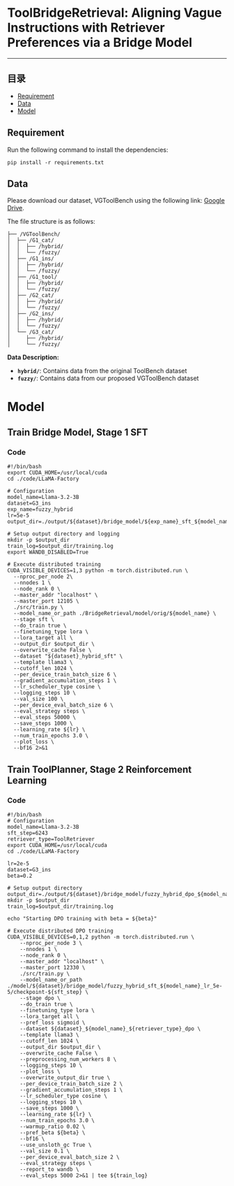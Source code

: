 ToolBridgeRetrieval: Aligning Vague Instructions with Retriever
Preferences via a Bridge Model
===========================

****
## 目录
* [Requirement](##Requirement)
* [Data](##Data)
* [Model](#Model)


## Requirement

Run the following command to install the dependencies:

```
pip install -r requirements.txt
```

## Data
Please download our dataset, VGToolBench using the following link: [Google Drive](https://drive.google.com/drive/folders/1xd7nQEodULkk-XHsNnf9PwnU9Vpsx-8I?usp=sharing).

The file structure is as follows:

```
├── /VGToolBench/
│  ├── /G1_cat/
│  │  ├── /hybrid/
│  │  └── /fuzzy/
│  ├── /G1_ins/
│  │  ├── /hybrid/
│  │  └── /fuzzy/
│  ├── /G1_tool/
│  │  ├── /hybrid/
│  │  └── /fuzzy/
│  ├── /G2_cat/
│  │  ├── /hybrid/
│  │  └── /fuzzy/
│  ├── /G2_ins/
│  │  ├── /hybrid/
│  │  └── /fuzzy/
│  └── /G3_cat/
│     ├── /hybrid/
│     └── /fuzzy/

```
**Data Description:**
- **`hybrid/`**: Contains data from the original ToolBench dataset
- **`fuzzy/`**: Contains data from our proposed VGToolBench dataset

# Model

## Train Bridge Model, Stage 1 SFT
### Code
```
#!/bin/bash
export CUDA_HOME=/usr/local/cuda
cd ./code/LLaMA-Factory

# Configuration
model_name=Llama-3.2-3B
dataset=G3_ins
exp_name=fuzzy_hybrid
lr=5e-5
output_dir=./output/${dataset}/bridge_model/${exp_name}_sft_${model_name}_lr_${lr}

# Setup output directory and logging
mkdir -p $output_dir
train_log=$output_dir/training.log
export WANDB_DISABLED=True

# Execute distributed training
CUDA_VISIBLE_DEVICES=1,3 python -m torch.distributed.run \
  --nproc_per_node 2\
  --nnodes 1 \
  --node_rank 0 \
  --master_addr "localhost" \
  --master_port 12105 \
  ./src/train.py \
  --model_name_or_path ./BridgeRetrieval/model/orig/${model_name} \
  --stage sft \
  --do_train true \
  --finetuning_type lora \
  --lora_target all \
  --output_dir $output_dir \
  --overwrite_cache False \
  --dataset "${dataset}_hybrid_sft" \
  --template llama3 \
  --cutoff_len 1024 \
  --per_device_train_batch_size 6 \
  --gradient_accumulation_steps 1 \
  --lr_scheduler_type cosine \
  --logging_steps 10 \
  --val_size 100 \
  --per_device_eval_batch_size 6 \
  --eval_strategy steps \
  --eval_steps 50000 \
  --save_steps 1000 \
  --learning_rate ${lr} \
  --num_train_epochs 3.0 \
  --plot_loss \
  --bf16 2>&1
```

## Train ToolPlanner, Stage 2 Reinforcement Learning
### Code
```
#!/bin/bash
# Configuration
model_name=Llama-3.2-3B
sft_step=6243
retriever_type=ToolRetriever
export CUDA_HOME=/usr/local/cuda
cd ./code/LLaMA-Factory

lr=2e-5
dataset=G3_ins
beta=0.2

# Setup output directory
output_dir=./output/${dataset}/bridge_model/fuzzy_hybrid_dpo_${model_name}_beta_${beta}_lr_${lr}/${retriever_type}_retriever_score/
mkdir -p $output_dir
train_log=$output_dir/training.log

echo "Starting DPO training with beta = ${beta}"

# Execute distributed DPO training
CUDA_VISIBLE_DEVICES=0,1,2 python -m torch.distributed.run \
    --nproc_per_node 3 \
    --nnodes 1 \
    --node_rank 0 \
    --master_addr "localhost" \
    --master_port 12330 \
    ./src/train.py \
    --model_name_or_path ./model/${dataset}/bridge_model/fuzzy_hybrid_sft_${model_name}_lr_5e-5/checkpoint-${sft_step} \
    --stage dpo \
    --do_train true \
    --finetuning_type lora \
    --lora_target all \
    --pref_loss sigmoid \
    --dataset ${dataset}_${model_name}_${retriever_type}_dpo \
    --template llama3 \
    --cutoff_len 1024 \
    --output_dir $output_dir \
    --overwrite_cache False \
    --preprocessing_num_workers 8 \
    --logging_steps 10 \
    --plot_loss \
    --overwrite_output_dir true \
    --per_device_train_batch_size 2 \
    --gradient_accumulation_steps 1 \
    --lr_scheduler_type cosine \
    --logging_steps 10 \
    --save_steps 1000 \
    --learning_rate ${lr} \
    --num_train_epochs 3.0 \
    --warmup_ratio 0.02 \
    --pref_beta ${beta} \
    --bf16 \
    --use_unsloth_gc True \
    --val_size 0.1 \
    --per_device_eval_batch_size 2 \
    --eval_strategy steps \
    --report_to wandb \
    --eval_steps 5000 2>&1 | tee ${train_log}
```
